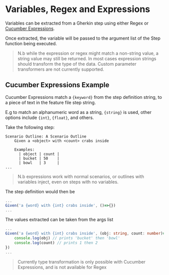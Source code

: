 # Variables, Regex and Expressions

Variables can be extracted from a Gherkin step using either
Regex or [Cucumber Expressions](https://github.com/cucumber/cucumber-expressions#readme).

Once extracted, the variable will be passed to the argument list
of the Step function being executed.

> N.b while the expression or regex might match a non-string value, a string value may still be returned. In most cases expression strings should transform the type of the data. Custom parameter transformers are not currently supported.

## Cucumber Expressions Example

Cucumber Expressions match a `{keyword}` from the step definition string, to a piece of text in the feature file step string.

E.g to match an alphanumeric word as a string, `{string}` is used, other options include `{int}`, `{float}`, and others.

Take the following step:

```gherkin
Scenario Outline: A Scenario Outline
    Given a <object> with <count> crabs inside

    Examples:
      | object | count |
      | bucket | 50    |
      | bowl   | 3     |
...
```

> N.b expressions work with normal scenarios, or outlines with variables inject, even on steps with no variables.

The step definition would then be

```ts
...
Given('a {word} with {int} crabs inside', ()=>{})
...
```

The values extracted can be taken from the args list

```ts
...
Given('a {word} with {int} crabs inside', (obj: string, count: number)=>{
    console.log(obj) // prints 'bucket' then 'bowl'
    console.log(count) // prints 1 then 2
})
...
```
> Currently type transformation is only possible with Cucumber Expressions, and is not available for Regex
